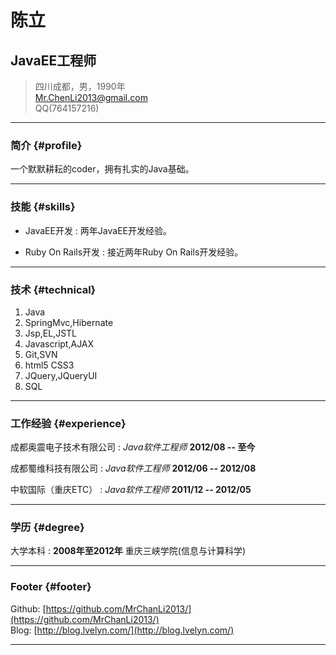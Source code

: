 # 陈立
## JavaEE工程师

> 四川成都，男，1990年  
> [Mr.ChenLi2013@gmail.com](Mr.ChenLi2013@gmail.com)  
> QQ(764157216)

------

### 简介 {#profile}

一个默默耕耘的coder，拥有扎实的Java基础。

------

### 技能 {#skills}

* JavaEE开发
  : 两年JavaEE开发经验。

* Ruby On Rails开发
  : 接近两年Ruby On Rails开发经验。

-------

### 技术 {#technical}

1. Java
1. SpringMvc,Hibernate
1. Jsp,EL,JSTL
1. Javascript,AJAX
1. Git,SVN
1. html5 CSS3
1. JQuery,JQueryUI
1. SQL

------

### 工作经验 {#experience}

成都奥震电子技术有限公司
: *Java软件工程师*
  __2012/08 -- 至今__

成都蜀维科技有限公司
: *Java软件工程师*
  __2012/06 -- 2012/08__

中软国际（重庆ETC）
: *Java软件工程师*
  __2011/12 -- 2012/05__

------

### 学历 {#degree}

大学本科
:
  __2008年至2012年__
  重庆三峡学院(信息与计算科学) 
  
------

### Footer {#footer}

Github: [https://github.com/MrChanLi2013/](https://github.com/MrChanLi2013/)  
Blog: [http://blog.lvelyn.com/](http://blog.lvelyn.com/)

------
